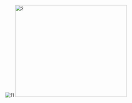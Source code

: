 ![11](https://github.com/user-attachments/assets/ba5060c5-5fa2-4f46-b7b6-58e909927f6d)
<img width="353" height="291" alt="2" src="https://github.com/user-attachments/assets/00d72d19-e0ae-49ad-9b85-6f78df10c21d" />
